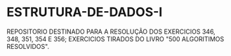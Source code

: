 # ESTRUTURA-DE-DADOS-I
REPOSITORIO DESTINADO PARA A RESOLUÇÃO DOS EXERCICIOS 346, 348, 351, 354 E 356;
EXERCICIOS TIRADOS DO LIVRO "500 ALGORITIMOS RESOLVIDOS".

